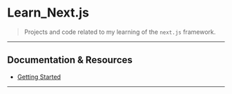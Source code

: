 
# Learn_Next.js

> Projects and code related to my learning of the `next.js` framework.

---

## Documentation & Resources

* [Getting Started](https://nextjs.org/learn/basics/getting-started/setup)

---
